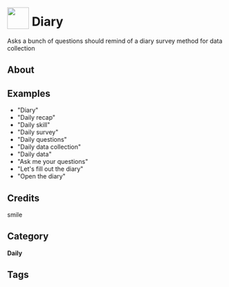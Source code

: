 # <img src="https://raw.githack.com/FortAwesome/Font-Awesome/master/svgs/solid/book.svg" card_color="#FFB6C1" width="50" height="50" style="vertical-align:bottom"/> Diary
Asks a bunch of questions should remind of a diary survey method for data collection

## About


## Examples
* "Diary"
* "Daily recap"
* "Daily skill"
* "Daily survey"
* "Daily questions"
* "Daily data collection"
* "Daily data"
* "Ask me your questions"
* "Let's fill out the diary"
* "Open the diary"

## Credits
smile

## Category
**Daily**

## Tags

